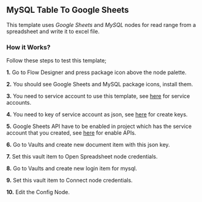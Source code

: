 ## MySQL Table To Google Sheets

This template uses *Google Sheets* and *MySQL* nodes for read range from a spreadsheet and write it to excel file. 

### How it Works?

Follow these steps to test this template;

**1.** Go to Flow Designer and press package icon above the node palette.

**2.** You should see Google Sheets and MySQL package icons, install them.

**3.** You need to service account to use this template, see [here](https://cloud.google.com/iam/docs/creating-managing-service-accounts) for service accounts.

**4.** You need to key of service account as json, see [here](https://cloud.google.com/iam/docs/creating-managing-service-account-keys#iam-service-account-keys-create-console) for create keys.

**5.** Google Sheets API have to be enabled in project which has the service account that you created, see [here](https://support.google.com/googleapi/answer/6158841?hl=en) for enable APIs.

**6.** Go to Vaults and create new document item with this json key.

**7.** Set this vault item to Open Spreadsheet node credentials.

**8.** Go to Vaults and create new login item for mysql.

**9.** Set this vault item to Connect node credentials.

**10.** Edit the Config Node.
